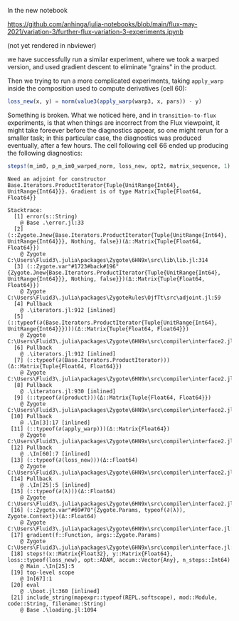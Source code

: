 In the new notebook

https://github.com/anhinga/julia-notebooks/blob/main/flux-may-2021/variation-3/further-flux-variation-3-experiments.ipynb

(not yet rendered in nbviewer)

we have successfully run a similar experiment, where we took a warped version, and used gradient descent to eliminate
"grains" in the product.

Then we trying to run a more complicated experiments, taking `apply_warp` inside the composition used to compute derivatives (cell 60):

```julia
loss_new(x, y) = norm(value3(apply_warp(warp3, x, pars)) - y)
```

Something is broken. What we noticed here, and in `transition-to-flux` experiments, is that when things are incorrect from the Flux viewpoint, 
it might take foreever before the diagnostics appear, so one might rerun for a smaller task; in this particular case, the diagnostics was
produced eventually, after a few hours. The cell following cell 66 ended up producing the following diagnostics:

```julia
steps!(m_im0, p_m_im0_warped_norm, loss_new, opt2, matrix_sequence, 1)
```

```
Need an adjoint for constructor Base.Iterators.ProductIterator{Tuple{UnitRange{Int64}, UnitRange{Int64}}}. Gradient is of type Matrix{Tuple{Float64, Float64}}

Stacktrace:
  [1] error(s::String)
    @ Base .\error.jl:33
  [2] (::Zygote.Jnew{Base.Iterators.ProductIterator{Tuple{UnitRange{Int64}, UnitRange{Int64}}}, Nothing, false})(Δ::Matrix{Tuple{Float64, Float64}})
    @ Zygote C:\Users\Fluid3\.julia\packages\Zygote\6HN9x\src\lib\lib.jl:314
  [3] (::Zygote.var"#1723#back#196"{Zygote.Jnew{Base.Iterators.ProductIterator{Tuple{UnitRange{Int64}, UnitRange{Int64}}}, Nothing, false}})(Δ::Matrix{Tuple{Float64, Float64}})
    @ Zygote C:\Users\Fluid3\.julia\packages\ZygoteRules\OjfTt\src\adjoint.jl:59
  [4] Pullback
    @ .\iterators.jl:912 [inlined]
  [5] (::typeof(∂(Base.Iterators.ProductIterator{Tuple{UnitRange{Int64}, UnitRange{Int64}}})))(Δ::Matrix{Tuple{Float64, Float64}})
    @ Zygote C:\Users\Fluid3\.julia\packages\Zygote\6HN9x\src\compiler\interface2.jl:0
  [6] Pullback
    @ .\iterators.jl:912 [inlined]
  [7] (::typeof(∂(Base.Iterators.ProductIterator)))(Δ::Matrix{Tuple{Float64, Float64}})
    @ Zygote C:\Users\Fluid3\.julia\packages\Zygote\6HN9x\src\compiler\interface2.jl:0
  [8] Pullback
    @ .\iterators.jl:930 [inlined]
  [9] (::typeof(∂(product)))(Δ::Matrix{Tuple{Float64, Float64}})
    @ Zygote C:\Users\Fluid3\.julia\packages\Zygote\6HN9x\src\compiler\interface2.jl:0
 [10] Pullback
    @ .\In[3]:17 [inlined]
 [11] (::typeof(∂(apply_warp)))(Δ::Matrix{Float64})
    @ Zygote C:\Users\Fluid3\.julia\packages\Zygote\6HN9x\src\compiler\interface2.jl:0
 [12] Pullback
    @ .\In[60]:7 [inlined]
 [13] (::typeof(∂(loss_new)))(Δ::Float64)
    @ Zygote C:\Users\Fluid3\.julia\packages\Zygote\6HN9x\src\compiler\interface2.jl:0
 [14] Pullback
    @ .\In[25]:5 [inlined]
 [15] (::typeof(∂(λ)))(Δ::Float64)
    @ Zygote C:\Users\Fluid3\.julia\packages\Zygote\6HN9x\src\compiler\interface2.jl:0
 [16] (::Zygote.var"#69#70"{Zygote.Params, typeof(∂(λ)), Zygote.Context})(Δ::Float64)
    @ Zygote C:\Users\Fluid3\.julia\packages\Zygote\6HN9x\src\compiler\interface.jl:252
 [17] gradient(f::Function, args::Zygote.Params)
    @ Zygote C:\Users\Fluid3\.julia\packages\Zygote\6HN9x\src\compiler\interface.jl:59
 [18] steps!(x::Matrix{Float32}, y::Matrix{Float64}, loss::typeof(loss_new), opt::ADAM, accum::Vector{Any}, n_steps::Int64)
    @ Main .\In[25]:5
 [19] top-level scope
    @ In[67]:1
 [20] eval
    @ .\boot.jl:360 [inlined]
 [21] include_string(mapexpr::typeof(REPL.softscope), mod::Module, code::String, filename::String)
    @ Base .\loading.jl:1094
```
